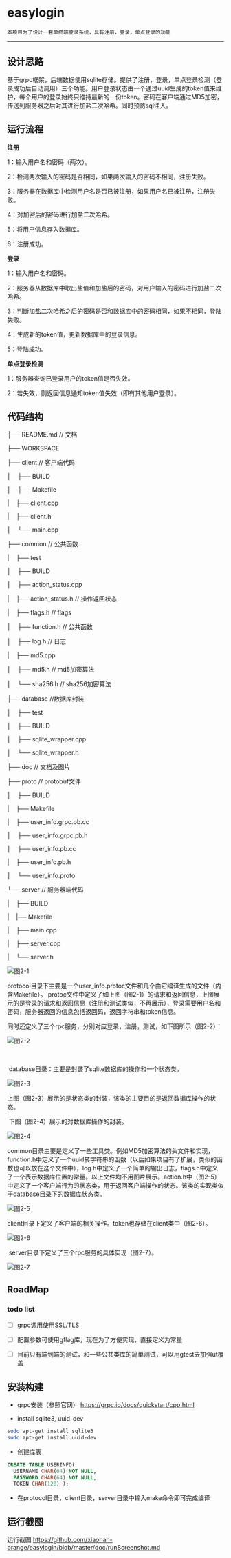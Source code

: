 # easylogin
	本项目为了设计一套单终端登录系统，具有注册，登录，单点登录的功能
----
## 设计思路
  基于grpc框架，后端数据使用sqlite存储。提供了注册，登录，单点登录检测（登录成功后自动调用）三个功能。用户登录状态由一个通过uuid生成的token值来维护，每个用户的登录始终只维持最新的一份token。密码在客户端通过MD5加密，传送到服务器之后对其进行加盐二次哈希。同时预防sql注入。

## 运行流程
**注册**

1：输入用户名和密码（两次）。  

2：检测两次输入的密码是否相同，如果两次输入的密码不相同，注册失败。  

3：服务器在数据库中检测用户名是否已被注册，如果用户名已被注册，注册失败。  

4：对加密后的密码进行加盐二次哈希。  

5：将用户信息存入数据库。  

6：注册成功。

**登录**

1：输入用户名和密码。  

2：服务器从数据库中取出盐值和加盐后的密码，对用户输入的密码进行加盐二次哈希。  

3：判断加盐二次哈希之后的密码是否和数据库中的密码相同，如果不相同，登陆失败。  

4：生成新的token值，更新数据库中的登录信息。  

5：登陆成功。

**单点登录检测**

1：服务器查询已登录用户的token值是否失效。  

2：若失效，则返回信息通知token值失效（即有其他用户登录）。

## 代码结构


├── README.md  // 文档  

├── WORKSPACE  		  

├── client // 客户端代码      

│&nbsp;&nbsp;&nbsp;&nbsp;├── BUILD	  

│&nbsp;&nbsp;&nbsp;&nbsp;├── Makefile   

|&nbsp;&nbsp;&nbsp;&nbsp;├── client.cpp  

|&nbsp;&nbsp;&nbsp;&nbsp;├── client.h  

│&nbsp;&nbsp;&nbsp;&nbsp;└── main.cpp  

├── common  // 公共函数  

|&nbsp;&nbsp;&nbsp;&nbsp;├── test   

│&nbsp;&nbsp;&nbsp;&nbsp;├── BUILD  

│&nbsp;&nbsp;&nbsp;&nbsp;├── action_status.cpp    

|&nbsp;&nbsp;&nbsp;&nbsp;├── action_status.h  // 操作返回状态  

|&nbsp;&nbsp;&nbsp;&nbsp;├── flags.h  // flags  

│&nbsp;&nbsp;&nbsp;&nbsp;├── function.h  // 公共函数  

│&nbsp;&nbsp;&nbsp;&nbsp;├── log.h  // 日志  

|&nbsp;&nbsp;&nbsp;&nbsp;├── md5.cpp  

│&nbsp;&nbsp;&nbsp;&nbsp;├── md5.h // md5加密算法  

│&nbsp;&nbsp;&nbsp;&nbsp;└── sha256.h // sha256加密算法  

├── database  //数据库封装  

│&nbsp;&nbsp;&nbsp;&nbsp;├── test  

│&nbsp;&nbsp;&nbsp;&nbsp;├── BUILD  

│&nbsp;&nbsp;&nbsp;&nbsp;├── sqlite_wrapper.cpp  

│&nbsp;&nbsp;&nbsp;&nbsp;└── sqlite_wrapper.h  

├── doc  // 文档及图片  

├── proto  // protobuf文件  

│&nbsp;&nbsp;&nbsp;&nbsp;├── BUILD  

|&nbsp;&nbsp;&nbsp;&nbsp;├── Makefile  

|&nbsp;&nbsp;&nbsp;&nbsp;├── user_info.grpc.pb.cc  

│&nbsp;&nbsp;&nbsp;&nbsp;├── user_info.grpc.pb.h  

│&nbsp;&nbsp;&nbsp;&nbsp;├── user_info.pb.cc  

|&nbsp;&nbsp;&nbsp;&nbsp;├── user_info.pb.h  

│&nbsp;&nbsp;&nbsp;&nbsp;└── user_info.proto   

└── server  // 服务器端代码  

|&nbsp;&nbsp;&nbsp;&nbsp;├── BUILD  
    
|&nbsp;&nbsp;&nbsp;&nbsp;|── Makefile  
    
|&nbsp;&nbsp;&nbsp;&nbsp;├── main.cpp  
    
|&nbsp;&nbsp;&nbsp;&nbsp;├── server.cpp  
    
|&nbsp;&nbsp;&nbsp;&nbsp;└── server.h



![图2-1](https://github.com/xiaohan-orange/easylogin/blob/master/doc/2-1.png)

​	protocol目录下主要是一个user_info.protoc文件和几个由它编译生成的文件（内含Makefile）。		 	protoc文件中定义了如上图（图2-1）的请求和返回信息，上图展示的是登录的请求和返回信息（注册和测试类似，不再展示），登录需要用户名和密码，服务器返回的信息包括返回码，返回字符串和token信息。

​	同时还定义了三个rpc服务，分别对应登录，注册，测试，如下图所示（图2-2）：

![图2-2](https://github.com/xiaohan-orange/easylogin/blob/master/doc/2-2.png)

​	

​	database目录：主要是封装了sqlite数据库的操作和一个状态类。

![图2-3](https://github.com/xiaohan-orange/easylogin/blob/master/doc/2-3.png)

​	上图（图2-3）展示的是状态类的封装，该类的主要目的是返回数据库操作的状态。

​	下图（图2-4）展示的对数据库操作的封装。

![图2-4](https://github.com/xiaohan-orange/easylogin/blob/master/doc/2-4.png)



​	common目录主要是定义了一些工具类。例如MD5加密算法的头文件和实现，function.h中定义了一个uuid转字符串的函数（以后如果项目有了扩展，类似的函数也可以放在这个文件中），log.h中定义了一个简单的输出日志，flags.h中定义了一个表示数据库位置的常量。以上文件均不用图片展示。action.h中（图2-5）中定义了一个客户端行为的状态类，用于返回客户端操作的状态。该类的实现类似于database目录下的数据库状态类。

![图2-5](https://github.com/xiaohan-orange/easylogin/blob/master/doc/2-5.png)

​	client目录下定义了客户端的相关操作。token也存储在client类中（图2-6）。

![图2-6](https://github.com/xiaohan-orange/easylogin/blob/master/doc/2-6.png)

​	server目录下定义了三个rpc服务的具体实现（图2-7）。

![图2-7](https://github.com/xiaohan-orange/easylogin/blob/master/doc/2-7.png)



## RoadMap
### todo list
- [ ] grpc调用使用SSL/TLS
- [ ] 配置参数可使用gflag库，现在为了方便实现，直接定义为常量
- [ ] 目前只有端到端的测试，和一些公共类库的简单测试，可以用gtest去加强ut覆盖


## 安装构建

+ grpc安装（参照官网）
  https://grpc.io/docs/quickstart/cpp.html

+ install sqlite3, uuid_dev

```bash
sudo apt-get install sqlite3
sudo apt-get install uuid-dev
```

+ 创建库表
```sql
CREATE TABLE USERINFO( 
  USERNAME CHAR(64) NOT NULL,
  PASSWORD CHAR(64) NOT NULL,
  TOKEN CHAR(128) );
```
+ 在protocol目录，client目录，server目录中输入make命令即可完成编译

## 运行截图

运行截图
https://github.com/xiaohan-orange/easylogin/blob/master/doc/runScreenshot.md



# 
